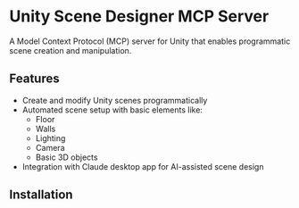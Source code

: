 # Unity Scene Designer MCP Server

A Model Context Protocol (MCP) server for Unity that enables programmatic scene creation and manipulation.

## Features

- Create and modify Unity scenes programmatically
- Automated scene setup with basic elements like:
  - Floor
  - Walls
  - Lighting
  - Camera
  - Basic 3D objects
- Integration with Claude desktop app for AI-assisted scene design

## Installation